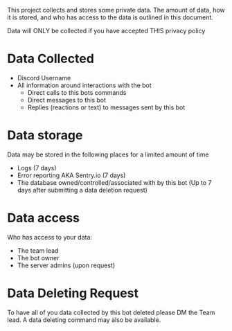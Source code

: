 This project collects and stores some private data. The amount of data, how it is stored, and who
has access to the data is outlined in this document.

Data will ONLY be collected if you have accepted THIS privacy policy

# Data Collected

* Discord Username
* All information around interactions with the bot
    * Direct calls to this bots commands
    * Direct messages to this bot
    * Replies (reactions or text) to messages sent by this bot

# Data storage

Data may be stored in the following places for a limited amount of time

* Logs (7 days)
* Error reporting AKA Sentry.io (7 days)
* The database owned/controlled/associated with by this bot (Up to 7 days after submitting a data
  deletion request)

# Data access

Who has access to your data:

* The team lead
* The bot owner
* The server admins (upon request)

# Data Deleting Request

To have all of you data collected by this bot deleted please DM the Team lead. A data deleting
command may also be available.
